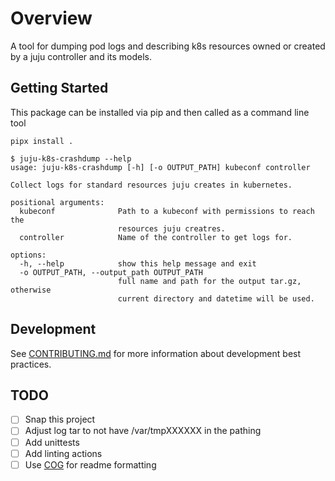 # Overview

A tool for dumping pod logs and describing k8s resources owned or created by a juju controller and
its models.

## Getting Started

This package can be installed via pip and then called as a command line tool

```
pipx install .

$ juju-k8s-crashdump --help
usage: juju-k8s-crashdump [-h] [-o OUTPUT_PATH] kubeconf controller

Collect logs for standard resources juju creates in kubernetes.

positional arguments:
  kubeconf              Path to a kubeconf with permissions to reach the
                        resources juju creatres.
  controller            Name of the controller to get logs for.

options:
  -h, --help            show this help message and exit
  -o OUTPUT_PATH, --output_path OUTPUT_PATH
                        full name and path for the output tar.gz, otherwise
                        current directory and datetime will be used.
```

## Development

See [CONTRIBUTING.md](CONTRIBUTING.md) for more information about development best practices.

## TODO

- [ ] Snap this project
- [ ] Adjust log tar to not have /var/tmpXXXXXX in the pathing
- [ ] Add unittests
- [ ] Add linting actions
- [ ] Use [COG](https://github.com/nedbat/cog) for readme formatting
